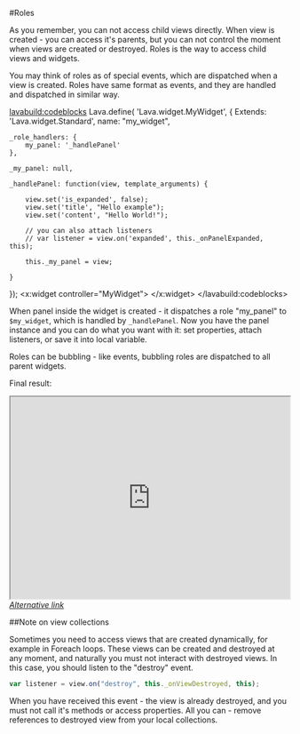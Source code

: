 
#Roles

As you remember, you can not access child views directly. When view is created - you can access it's parents,
but you can not control the moment when views are created or destroyed. 
Roles is the way to access child views and widgets.

You may think of roles as of special events, which are dispatched when a view is created.
Roles have same format as events, and they are handled and dispatched in similar way.

<lavabuild:codeblocks>
	<codeblock title="Controller" lang="javascript">
Lava.define(
'Lava.widget.MyWidget',
{
	Extends: 'Lava.widget.Standard',
	name: "my_widget",

	_role_handlers: {
		my_panel: '_handlePanel'
	},

	_my_panel: null,

	_handlePanel: function(view, template_arguments) {

		view.set('is_expanded', false);
		view.set('title', "Hello example");
		view.set('content', "Hello World!");

		// you can also attach listeners
		// var listener = view.on('expanded', this._onPanelExpanded, this);

		this._my_panel = view;

	}
});
	</codeblock>
	<codeblock title="Template" lang="xml">
<x:widget controller="MyWidget">
	<template>
		<collapsible-panel x:roles="$my_widget.my_panel" class="panel-info"></collapsible-panel>
	</template>
</x:widget>
    </codeblock>
</lavabuild:codeblocks>

When panel inside the widget is created - it dispatches a role "my_panel" to `$my_widget`, 
which is handled by `_handlePanel`. Now you have the panel instance and you can do what you want with it:
set properties, attach listeners, or save it into local variable.

Roles can be bubbling - like events, bubbling roles are dispatched to all parent widgets.

Final result:
<iframe style="height: 26em; width: 100%" src="http://embed.plnkr.co/iEykks/preview"></iframe>
<i><a href="/www/demos/tutorials/Roles.html">Alternative link</a></i>

##Note on view collections

Sometimes you need to access views that are created dynamically, for example in Foreach loops.
These views can be created and destroyed at any moment, and naturally you must not interact with destroyed views.
In this case, you should listen to the "destroy" event. 

```javascript
var listener = view.on("destroy", this._onViewDestroyed, this);
```

When you have received this event - the view is already destroyed, and you must not call it's methods or access properties. 
All you can - remove references to destroyed view from your local collections.